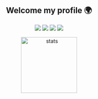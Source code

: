 <h2 align="center">Welcome my profile 🌍</h2>
<p align="center">
  <a href="https://discord.com/users/460121944881233920" target"blank_"><img src="https://img.shields.io/badge/discord%20-7289DA.svg?&style=for-the-badge&logo=discord&logoColor=white"></a>
  <a href="https://open.spotify.com/user/mreukeaqgw20zp7w1xg2mk6bm?si=FUnjatqhT_mXDwXAi-qdPw" target"blank_"><img src="https://img.shields.io/badge/Spotify%20-1ed760.svg?&style=for-the-badge&logo=spotify&logoColor=white"></a>
</a>
  <a href="https://instagram.com/consthasan" target"blank_"><img src="https://img.shields.io/badge/INSTAGRAM%20-DC3175.svg?&style=for-the-badge&logo=instagram&logoColor=white"></a>
  <a href="https://github.com/AlyenJS" target"blank_"><img src="https://img.shields.io/badge/GitHub%20-191717.svg?&style=for-the-badge&logo=github&logoColor=white"></a>
</p>

<p align="center">
  <img src="https://github-readme-stats.vercel.app/api?username=AlyenJS&count_private=true&show_icons=true&theme=dark&hide_border=true" width="%100" height="150px" alt="stats" />
</p>

